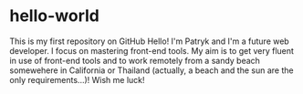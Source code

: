 # hello-world
This is my first repository on GitHub
Hello! I'm Patryk and I'm a future web developer. I focus on mastering front-end tools.
My aim is to get very fluent in use of front-end tools and to work remotely from a sandy beach somewehere in California or Thailand (actually, a beach and the sun are the only requirements...)!
Wish me luck!
